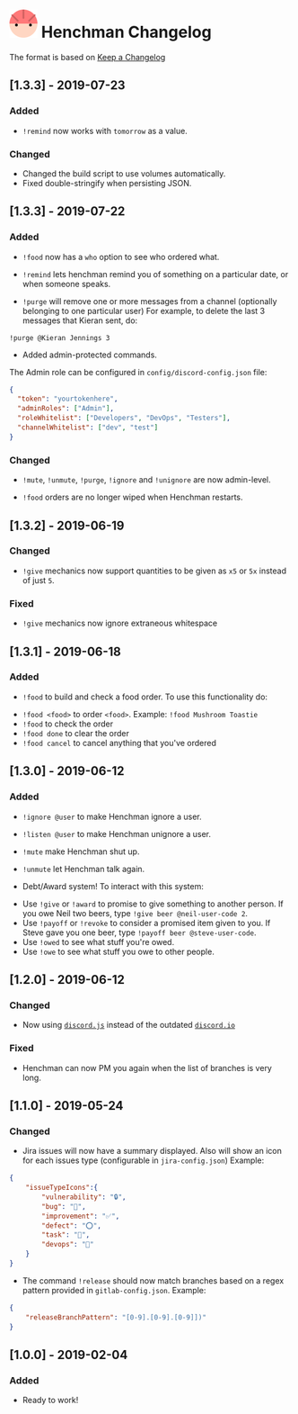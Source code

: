 # ![Henchman Logo](images/henchman-logo-small.png) Henchman Changelog

The format is based on [Keep a Changelog](https://keepachangelog.com/en/1.0.0/)

## [1.3.3] - 2019-07-23
### Added
- `!remind` now works with `tomorrow` as a value.

### Changed
- Changed the build script to use volumes automatically.
- Fixed double-stringify when persisting JSON.

## [1.3.3] - 2019-07-22
### Added
- `!food` now has a `who` option to see who ordered what.

- `!remind` lets henchman remind you of something on a particular date, or when someone speaks.

- `!purge` will remove one or more messages from a channel (optionally belonging to one particular user)
For example, to delete the last 3 messages that Kieran sent, do:
```
!purge @Kieran Jennings 3
```

- Added admin-protected commands.

The Admin role can be configured in `config/discord-config.json` file:
```json
{
  "token": "yourtokenhere",
  "adminRoles": ["Admin"],
  "roleWhitelist": ["Developers", "DevOps", "Testers"],
  "channelWhitelist": ["dev", "test"]
}
```

### Changed
- `!mute`, `!unmute`, `!purge`, `!ignore` and `!unignore` are now admin-level.

- `!food` orders are no longer wiped when Henchman restarts.

## [1.3.2] - 2019-06-19
### Changed
- `!give` mechanics now support quantities to be given as `x5` or `5x` instead of just `5`.

### Fixed
- `!give` mechanics now ignore extraneous whitespace

## [1.3.1] - 2019-06-18
### Added
- `!food` to build and check a food order.
To use this functionality do:
* `!food <food>` to order `<food>`. Example: `!food Mushroom Toastie`
* `!food` to check the order
* `!food done` to clear the order
* `!food cancel` to cancel anything that you've ordered


## [1.3.0] - 2019-06-12
### Added
- `!ignore @user` to make Henchman ignore a user.

- `!listen @user` to make Henchman unignore a user.

- `!mute` make Henchman shut up.

- `!unmute` let Henchman talk again.

- Debt/Award system!
To interact with this system:
* Use `!give` or `!award` to promise to give something to another person. If you owe Neil two beers, type `!give beer @neil-user-code 2`.
* Use `!payoff` or `!revoke` to consider a promised item given to you. If Steve gave you one beer, type `!payoff beer @steve-user-code`.
* Use `!owed` to see what stuff you're owed.
* Use `!owe` to see what stuff you owe to other people.

## [1.2.0] - 2019-06-12
### Changed
- Now using [`discord.js`](https://discord.js.org/) instead of the outdated [`discord.io`](https://github.com/izy521/discord.io#readme)

### Fixed
- Henchman can now PM you again when the list of branches is very long.

## [1.1.0] - 2019-05-24
### Changed
- Jira issues will now have a summary displayed. Also will show an icon for each issues type (configurable in `jira-config.json`)
Example:
```json
{
    "issueTypeIcons":{
        "vulnerability": "🔒",
        "bug": "🐞",
        "improvement": "✅",
        "defect": "⭕",
        "task": "🔷",
        "devops": "🐙"
    }
}
```
- The command `!release` should now match branches based on a regex pattern provided in `gitlab-config.json`.
Example:
```json
{
    "releaseBranchPattern": "[0-9].[0-9].[0-9]])"
}
```

## [1.0.0] - 2019-02-04
### Added
- Ready to work!
